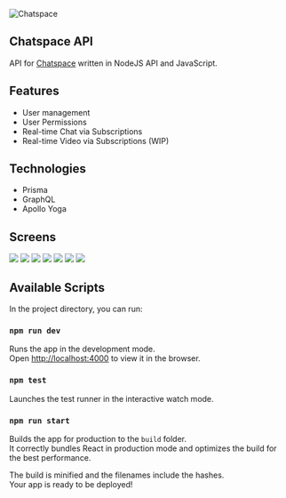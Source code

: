 ![Chatspace](.//public/favicon.svg) 

## Chatspace API

API for [Chatspace](https://github.com/marcllahona/chatspace) written in NodeJS API and JavaScript.

## Features

- User management
- User Permissions
- Real-time Chat via Subscriptions
- Real-time Video via Subscriptions (WIP)

## Technologies

- Prisma
- GraphQL
- Apollo Yoga

## Screens

![](src/assets/screens/login.png)
![](src/assets/screens/register.png)
![](src/assets/screens/home.png)
![](src/assets/screens/meeting.png)
![](src/assets/screens/meeting_chat.png)
![](src/assets/screens/meeting_invite.png)
![](src/assets/screens/meeting_leave.png)

## Available Scripts

In the project directory, you can run:

### `npm run dev`

Runs the app in the development mode.<br>
Open [http://localhost:4000](http://localhost:4000) to view it in the browser.

### `npm test`

Launches the test runner in the interactive watch mode.<br>

### `npm run start`

Builds the app for production to the `build` folder.<br>
It correctly bundles React in production mode and optimizes the build for the best performance.

The build is minified and the filenames include the hashes.<br>
Your app is ready to be deployed!